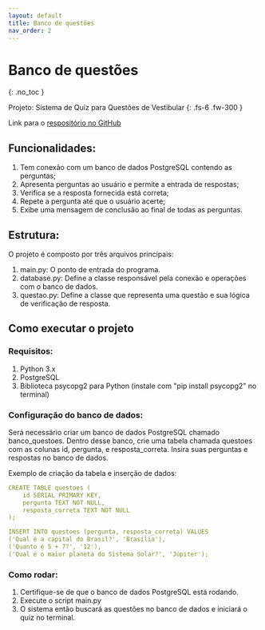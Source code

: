 ```yaml
---
layout: default
title: Banco de questões
nav_order: 2
---
```


# Banco de questões
{: .no_toc }

Projeto: Sistema de Quiz para Questões de Vestibular
{: .fs-6 .fw-300 }

Link para o [respositório no GitHub](https://github.com/leticiacamilodosreis/banco-de-questoes)

## Funcionalidades:

1. Tem conexão com um banco de dados PostgreSQL contendo as perguntas;
2. Apresenta perguntas ao usuário e permite a entrada de respostas;
3. Verifica se a resposta fornecida está correta;
4. Repete a pergunta até que o usuário acerte;
5. Exibe uma mensagem de conclusão ao final de todas as perguntas.


## Estrutura:

O projeto é composto por três arquivos principais:

1. main.py: O ponto de entrada do programa.
2. database.py: Define a classe responsável pela conexão e operações com o banco de dados.
3. questao.py: Define a classe que representa uma questão e sua lógica de verificação de resposta.

## Como executar o projeto


### Requisitos:

1. Python 3.x
2. PostgreSQL
3. Biblioteca psycopg2 para Python (instale com "pip install psycopg2" no terminal)

### Configuração do banco de dados:

Será necessário criar um banco de dados PostgreSQL chamado banco_questoes.
Dentro desse banco, crie uma tabela chamada questoes com as colunas id, pergunta, e resposta_correta.
Insira suas perguntas e respostas no banco de dados.

Exemplo de criação da tabela e inserção de dados:


```yaml
CREATE TABLE questoes (
    id SERIAL PRIMARY KEY,
    pergunta TEXT NOT NULL,
    resposta_correta TEXT NOT NULL
);

INSERT INTO questoes (pergunta, resposta_correta) VALUES
('Qual é a capital do Brasil?', 'Brasília'),
('Quanto é 5 + 7?', '12'),
('Qual é o maior planeta do Sistema Solar?', 'Júpiter');

```


### Como rodar:

1. Certifique-se de que o banco de dados PostgreSQL está rodando.
2. Execute o script main.py
3. O sistema então buscará as questões no banco de dados e iniciará o quiz no terminal.

